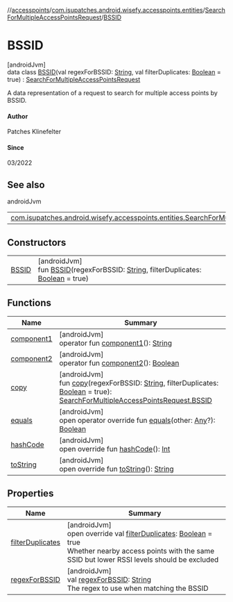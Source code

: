 //[accesspoints](../../../../index.md)/[com.isupatches.android.wisefy.accesspoints.entities](../../index.md)/[SearchForMultipleAccessPointsRequest](../index.md)/[BSSID](index.md)

# BSSID

[androidJvm]\
data class [BSSID](index.md)(val regexForBSSID: [String](https://kotlinlang.org/api/latest/jvm/stdlib/kotlin/-string/index.html), val filterDuplicates: [Boolean](https://kotlinlang.org/api/latest/jvm/stdlib/kotlin/-boolean/index.html) = true) : [SearchForMultipleAccessPointsRequest](../index.md)

A data representation of a request to search for multiple access points by BSSID.

#### Author

Patches Klinefelter

#### Since

03/2022

## See also

androidJvm

| | |
|---|---|
| [com.isupatches.android.wisefy.accesspoints.entities.SearchForMultipleAccessPointsRequest](../index.md) |  |

## Constructors

| | |
|---|---|
| [BSSID](-b-s-s-i-d.md) | [androidJvm]<br>fun [BSSID](-b-s-s-i-d.md)(regexForBSSID: [String](https://kotlinlang.org/api/latest/jvm/stdlib/kotlin/-string/index.html), filterDuplicates: [Boolean](https://kotlinlang.org/api/latest/jvm/stdlib/kotlin/-boolean/index.html) = true) |

## Functions

| Name | Summary |
|---|---|
| [component1](component1.md) | [androidJvm]<br>operator fun [component1](component1.md)(): [String](https://kotlinlang.org/api/latest/jvm/stdlib/kotlin/-string/index.html) |
| [component2](component2.md) | [androidJvm]<br>operator fun [component2](component2.md)(): [Boolean](https://kotlinlang.org/api/latest/jvm/stdlib/kotlin/-boolean/index.html) |
| [copy](copy.md) | [androidJvm]<br>fun [copy](copy.md)(regexForBSSID: [String](https://kotlinlang.org/api/latest/jvm/stdlib/kotlin/-string/index.html), filterDuplicates: [Boolean](https://kotlinlang.org/api/latest/jvm/stdlib/kotlin/-boolean/index.html) = true): [SearchForMultipleAccessPointsRequest.BSSID](index.md) |
| [equals](../../-search-for-single-s-s-i-d-request/-b-s-s-i-d/index.md#585090901%2FFunctions%2F974708819) | [androidJvm]<br>open operator override fun [equals](../../-search-for-single-s-s-i-d-request/-b-s-s-i-d/index.md#585090901%2FFunctions%2F974708819)(other: [Any](https://kotlinlang.org/api/latest/jvm/stdlib/kotlin/-any/index.html)?): [Boolean](https://kotlinlang.org/api/latest/jvm/stdlib/kotlin/-boolean/index.html) |
| [hashCode](../../-search-for-single-s-s-i-d-request/-b-s-s-i-d/index.md#1794629105%2FFunctions%2F974708819) | [androidJvm]<br>open override fun [hashCode](../../-search-for-single-s-s-i-d-request/-b-s-s-i-d/index.md#1794629105%2FFunctions%2F974708819)(): [Int](https://kotlinlang.org/api/latest/jvm/stdlib/kotlin/-int/index.html) |
| [toString](../../-search-for-single-s-s-i-d-request/-b-s-s-i-d/index.md#1616463040%2FFunctions%2F974708819) | [androidJvm]<br>open override fun [toString](../../-search-for-single-s-s-i-d-request/-b-s-s-i-d/index.md#1616463040%2FFunctions%2F974708819)(): [String](https://kotlinlang.org/api/latest/jvm/stdlib/kotlin/-string/index.html) |

## Properties

| Name | Summary |
|---|---|
| [filterDuplicates](filter-duplicates.md) | [androidJvm]<br>open override val [filterDuplicates](filter-duplicates.md): [Boolean](https://kotlinlang.org/api/latest/jvm/stdlib/kotlin/-boolean/index.html) = true<br>Whether nearby access points with the same SSID but lower RSSI levels should be excluded |
| [regexForBSSID](regex-for-b-s-s-i-d.md) | [androidJvm]<br>val [regexForBSSID](regex-for-b-s-s-i-d.md): [String](https://kotlinlang.org/api/latest/jvm/stdlib/kotlin/-string/index.html)<br>The regex to use when matching the BSSID |
